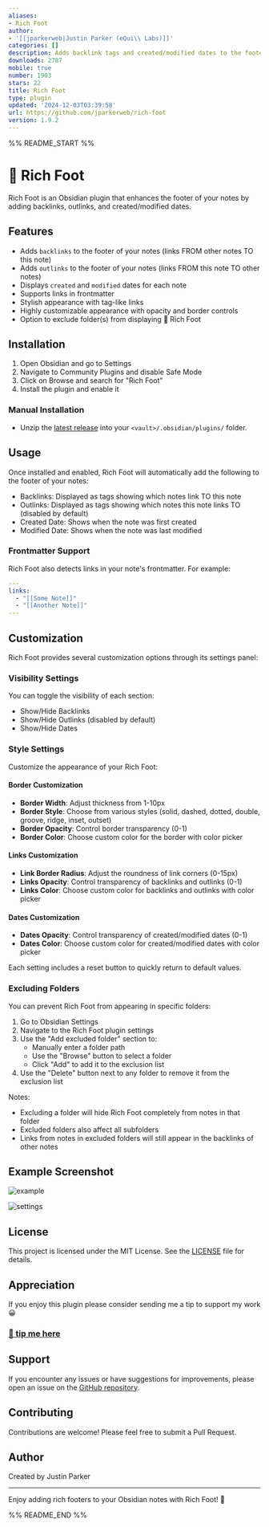 ```yaml
---
aliases:
- Rich Foot
author:
- '[[jparkerweb|Justin Parker (eQui\\ Labs)]]'
categories: []
description: Adds backlink tags and created/modified dates to the footer of your notes.
downloads: 2787
mobile: true
number: 1903
stars: 22
title: Rich Foot
type: plugin
updated: '2024-12-03T03:39:58'
url: https://github.com/jparkerweb/rich-foot
version: 1.9.2
---
```


%% README_START %%

# 🦶 Rich Foot

Rich Foot is an Obsidian plugin that enhances the footer of your notes by adding backlinks, outlinks, and created/modified dates.

## Features

- Adds `backlinks` to the footer of your notes (links FROM other notes TO this note)
- Adds `outlinks` to the footer of your notes (links FROM this note TO other notes)
- Displays `created` and `modified` dates for each note
- Supports links in frontmatter
- Stylish appearance with tag-like links
- Highly customizable appearance with opacity and border controls
- Option to exclude folder(s) from displaying 🦶 Rich Foot

## Installation

1. Open Obsidian and go to Settings
2. Navigate to Community Plugins and disable Safe Mode
3. Click on Browse and search for "Rich Foot"
4. Install the plugin and enable it

### Manual Installation
- Unzip the [latest release](https://github.com/jparkerweb/rich-foot/releases/latest) into your `<vault>/.obsidian/plugins/` folder.

## Usage

Once installed and enabled, Rich Foot will automatically add the following to the footer of your notes:

- Backlinks: Displayed as tags showing which notes link TO this note
- Outlinks: Displayed as tags showing which notes this note links TO (disabled by default)
- Created Date: Shows when the note was first created
- Modified Date: Shows when the note was last modified

### Frontmatter Support

Rich Foot also detects links in your note's frontmatter. For example:

```yaml
---
links:
  - "[[Some Note]]"
  - "[[Another Note]]"
---
```

## Customization

Rich Foot provides several customization options through its settings panel:

### Visibility Settings

You can toggle the visibility of each section:
- Show/Hide Backlinks
- Show/Hide Outlinks (disabled by default)
- Show/Hide Dates

### Style Settings

Customize the appearance of your Rich Foot:

#### Border Customization
- **Border Width**: Adjust thickness from 1-10px
- **Border Style**: Choose from various styles (solid, dashed, dotted, double, groove, ridge, inset, outset)
- **Border Opacity**: Control border transparency (0-1)
- **Border Color**: Choose custom color for the border with color picker

#### Links Customization
- **Link Border Radius**: Adjust the roundness of link corners (0-15px)
- **Links Opacity**: Control transparency of backlinks and outlinks (0-1)
- **Links Color**: Choose custom color for backlinks and outlinks with color picker

#### Dates Customization
- **Dates Opacity**: Control transparency of created/modified dates (0-1)
- **Dates Color**: Choose custom color for created/modified dates with color picker

Each setting includes a reset button to quickly return to default values.

### Excluding Folders

You can prevent Rich Foot from appearing in specific folders:

1. Go to Obsidian Settings
2. Navigate to the Rich Foot plugin settings
3. Use the "Add excluded folder" section to:
   - Manually enter a folder path
   - Use the "Browse" button to select a folder
   - Click "Add" to add it to the exclusion list
4. Use the "Delete" button next to any folder to remove it from the exclusion list

Notes:
- Excluding a folder will hide Rich Foot completely from notes in that folder
- Excluded folders also affect all subfolders
- Links from notes in excluded folders will still appear in the backlinks of other notes

## Example Screenshot

![example](https://raw.githubusercontent.com/jparkerweb/rich-foot/HEAD/rich-foot.jpg)

![settings](https://raw.githubusercontent.com/jparkerweb/rich-foot/HEAD/rich-foot-settings.jpg)

## License

This project is licensed under the MIT License. See the [LICENSE](LICENSE) file for details.

## Appreciation
If you enjoy this plugin please consider sending me a tip to support my work 😀
### [🍵 tip me here](https://ko-fi.com/jparkerweb)

## Support

If you encounter any issues or have suggestions for improvements, please open an issue on the [GitHub repository](https://github.com/jparkerweb/rich-foot).

## Contributing

Contributions are welcome! Please feel free to submit a Pull Request.

## Author

Created by Justin Parker

---

Enjoy adding rich footers to your Obsidian notes with Rich Foot! 👣


%% README_END %%